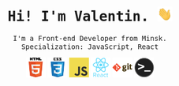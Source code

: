 <p align="center">
<!--   <img src="https://github.com/Gabriellji/Gabriellji/blob/main/assets/header.png?raw=true" alt="banner"/> 
src="https://raw.githubusercontent.com/github/explore/80688e429a7d4ef2fca1e82350fe8e3517d3494d/topics/nodejs/nodejs.png"></code> <code><img height="40" src="https://raw.githubusercontent.com/github/explore/80688e429a7d4ef2fca1e82350fe8e3517d3494d/topics/mongodb/mongodb.png"></code> <code><img height="40" src="https://raw.githubusercontent.com/github/explore/80688e429a7d4ef2fca1e82350fe8e3517d3494d/topics/mysql/mysql.png"></code> <code><img height="40" -->
</p>
<h1 align='center'><samp>  Hi! I'm Valentin. <img src="https://raw.githubusercontent.com/Gabriellji/Gabriellji/master/assets/wave.gif" width="30px"></h1>
<!-- <p align='center'><samp> -->

<!-- </p> -->
<p align='center'><samp>I'm a Front-end Developer from Minsk.<br/>Specialization: JavaScript, React 
<!--   <br/>For any questions feel free to reach me out on <a href="https://www.linkedin.com/in/valentin-kolko/">Linkedin</a>. -->
  </p>

<!-- <h1 align='center'><samp><i>Stay awesome!</i></h1> -->
<!-- <p align="center">
  <img width="30%" src="https://github.com/valiant9191/valiant9191/blob/main/cropped-val.jpg" alt="avatar"/>

</p> -->
<p align='center'>
 <code><img height="40" src="https://raw.githubusercontent.com/github/explore/80688e429a7d4ef2fca1e82350fe8e3517d3494d/topics/html/html.png"></code> <code><img height="40" src="https://raw.githubusercontent.com/github/explore/80688e429a7d4ef2fca1e82350fe8e3517d3494d/topics/css/css.png"></code> <code><img height="40" src="https://raw.githubusercontent.com/github/explore/80688e429a7d4ef2fca1e82350fe8e3517d3494d/topics/javascript/javascript.png"></code> <code><img height="40" src="https://raw.githubusercontent.com/devicons/devicon/master/icons/react/react-original-wordmark.svg"></code> <code><img height="40" src="https://raw.githubusercontent.com/github/explore/80688e429a7d4ef2fca1e82350fe8e3517d3494d/topics/git/git.png"></code>  <code><img height="40" src="https://raw.githubusercontent.com/github/explore/80688e429a7d4ef2fca1e82350fe8e3517d3494d/topics/terminal/terminal.png"></code></p>
<!-- 
  
  <p align='center'><samp><br/>portfolio:  <br/> 
    <a href="https://demiurge-sf.netlify.app/">Demiurge</a>
    <a href="https://cranky-davinci-a0c459.netlify.app/">Hackaton>
    <a href="https://cranky-davinci-a0c459.netlify.app/">Tic-Tac-Toe/a>

    </p> -->
